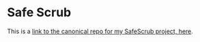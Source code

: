 # Safe Scrub

This is a [link to the canonical repo for my SafeScrub project, here](https://github.com/doitintl/safescrub).
